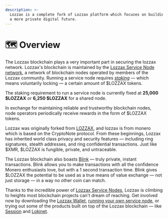 ```yaml
---
description: >-
  Lozzax is a complete fork of Lozzax platform which focuses on building tools for
  a more private digital future.
---
```


# 🗺 Overview

The Lozzax blockchain plays a very important part in securing the lozzax network. Lozzax's blockchain is maintained by the [Lozzax Service Node network](lozzax-service-nodes.md), a network of blockchain nodes operated by members of the Lozzax community. Running a service node requires [_staking_](../using-the-lozzax-blockchain/lozzax-service-node-guides/staking-to-shared-service-node.md) — which means voluntarily locking — a certain amount of $LOZZAX tokens.

The staking requirement to run a service node is currently fixed at **25,000 $LOZZAX** or **6,250 $LOZZAX** for a shared node.

In exchange for maintaining reliable and trustworthy blockchain nodes, node operators periodically receive rewards in the form of $LOZZAX tokens.

Lozzax was originally forked from [LOZZAX](https://lozzax.io), and lozzax is from monero which is based on the CryptoNote protocol. From these beginnings, Lozzax has inherited world class privacy and security features — including ring signatures, stealth addresses, and ring confidential transactions. Just like $XMR, $LOZZAX is fungible, private, and untraceable.

The Lozzax blockchain also boasts [Blink](blink-instant-transactions.md) — truly private, instant transactions. Blink allows you to make transactions with all the confidence Monero enthusiasts love, but with a 1 second transaction time. Blink gives $LOZZAX the potential to be used as a true means of value exchange — not just storage — in a way no other coin can match.

Thanks to the incredible power of [Lozzax Service Nodes](lozzax-service-nodes.md), Lozzax is climbing to heights most blockchain projects can't dream of reaching. Get involved now by downloading the [Lozzax Wallet](https://docs.lozzax.io/downloads), [running your own service node](../using-the-lozzax-blockchain/lozzax-service-node-guides/staking-to-shared-service-node.md), or trying out some of the products built on top of the Lozzax blockchain — like [Session](../products-built-on-lozzax/session/) and [Lokinet](../products-built-on-lozzax/lokinet/).

